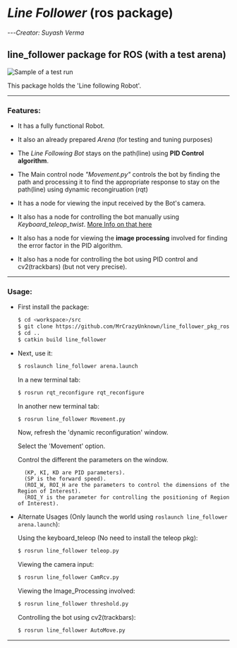 # _Line Follower_ (ros package)
---_Creator: Suyash Verma_
## line_follower package for ROS (with a test arena)

![Sample of a test run](https://raw.githubusercontent.com/SuyashVerma2311/line_follower_pkg_ros/master/data/line_follower_run.gif)


  
  
This package holds the 'Line following Robot'.

---
### Features:

- It has a fully functional Robot.

- It also an already prepared _Arena_ (for testing and tuning purposes)

- The _Line Following Bot_ stays on the path(line) using **PID Control algorithm**.

- The Main control node _"Movement.py"_ controls the bot by finding the path and processing it to find the appropriate response to stay on the path(line) using dynamic recongiruation (rqt)

- It has a node for viewing the input received by the Bot's camera.

- It also has a node for controlling the bot manually using _Keyboard_teleop_twist_. [More Info on that here](https://github.com/MrCrazyUnknown/keyboard_teleop_twist "Keyboard_twist_teleop")

- It also has a node for viewing the **image processing** involved for finding the error factor in the PID algorithm.

- It also has a node for controlling the bot using PID control and cv2(trackbars) (but not very precise).

---

### Usage:

- First install the package:
    ```sh
    $ cd <workspace>/src
    $ git clone https://github.com/MrCrazyUnknown/line_follower_pkg_ros
    $ cd ..
    $ catkin build line_follower
    ```
    
- Next, use it:
    ```sh
    $ roslaunch line_follower arena.launch
    ```
    In a new terminal tab:
    ```sh
    $ rosrun rqt_reconfigure rqt_reconfigure
    ```
    In another new terminal tab:
    ```sh
    $ rosrun line_follower Movement.py
    ```
    Now, refresh the 'dynamic reconfiguration' window.
    
    Select the 'Movement' option.
    
    Control the different the parameters on the window.
    
        (KP, KI, KD are PID parameters).
        (SP is the forward speed).
        (ROI_W, ROI_H are the parameters to control the dimensions of the Region of Interest).
        (ROI_Y is the parameter for controlling the positioning of Region of Interest).
    
- Alternate Usages (Only launch the world using `roslaunch line_follower arena.launch`):

    Using the keyboard_teleop (No need to install the teleop pkg):
    ```sh
    $ rosrun line_follower teleop.py
    ```
    
    Viewing the camera input:
    ```sh
    $ rosrun line_follower CamRcv.py
    ```
    
    Viewing the Image_Processing involved:
    ```sh
    $ rosrun line_follower threshold.py
    ```
    
    Controlling the bot using cv2(trackbars):
    ```sh
    $ rosrun line_follower AutoMove.py
    ```
    
---
